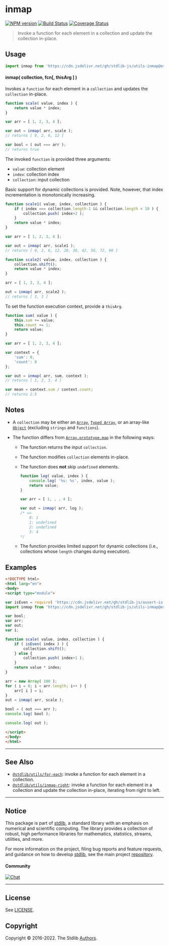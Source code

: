 <!--

@license Apache-2.0

Copyright (c) 2018 The Stdlib Authors.

Licensed under the Apache License, Version 2.0 (the "License");
you may not use this file except in compliance with the License.
You may obtain a copy of the License at

   http://www.apache.org/licenses/LICENSE-2.0

Unless required by applicable law or agreed to in writing, software
distributed under the License is distributed on an "AS IS" BASIS,
WITHOUT WARRANTIES OR CONDITIONS OF ANY KIND, either express or implied.
See the License for the specific language governing permissions and
limitations under the License.

-->

# inmap

[![NPM version][npm-image]][npm-url] [![Build Status][test-image]][test-url] [![Coverage Status][coverage-image]][coverage-url] <!-- [![dependencies][dependencies-image]][dependencies-url] -->

> Invoke a function for each element in a collection and update the collection in-place.

<!-- Section to include introductory text. Make sure to keep an empty line after the intro `section` element and another before the `/section` close. -->

<section class="intro">

</section>

<!-- /.intro -->

<!-- Package usage documentation. -->



<section class="usage">

## Usage

```javascript
import inmap from 'https://cdn.jsdelivr.net/gh/stdlib-js/utils-inmap@esm/index.mjs';
```

#### inmap( collection, fcn\[, thisArg ] )

Invokes a `function` for each element in a `collection` and updates the `collection` in-place.

```javascript
function scale( value, index ) {
    return value * index;
}

var arr = [ 1, 2, 3, 4 ];

var out = inmap( arr, scale );
// returns [ 0, 2, 6, 12 ]

var bool = ( out === arr );
// returns true
```

The invoked `function` is provided three arguments:

-   `value`: collection element
-   `index`: collection index
-   `collection`: input collection

Basic support for dynamic collections is provided. Note, however, that index incrementation is monotonically increasing.

```javascript
function scale1( value, index, collection ) {
    if ( index === collection.length-1 && collection.length < 10 ) {
        collection.push( index+2 );
    }
    return value * index;
}

var arr = [ 1, 2, 3, 4 ];

var out = inmap( arr, scale1 );
// returns [ 0, 2, 6, 12, 20, 30, 42, 56, 72, 90 ]

function scale2( value, index, collection ) {
    collection.shift();
    return value * index;
}

arr = [ 1, 2, 3, 4 ];

out = inmap( arr, scale2 );
// returns [ 3, 3 ]
```

To set the function execution context, provide a `thisArg`.

```javascript
function sum( value ) {
    this.sum += value;
    this.count += 1;
    return value;
}

var arr = [ 1, 2, 3, 4 ];

var context = {
    'sum': 0,
    'count': 0
};

var out = inmap( arr, sum, context );
// returns [ 1, 2, 3, 4 ]

var mean = context.sum / context.count;
// returns 2.5
```

</section>

<!-- /.usage -->

<!-- Package usage notes. Make sure to keep an empty line after the `section` element and another before the `/section` close. -->

<section class="notes">

## Notes

-   A `collection` may be either an [`Array`][mdn-array], [`Typed Array`][mdn-typed-array], or an array-like [`Object`][mdn-object] (excluding `strings` and `functions`).

-   The function differs from [`Array.prototype.map`][mdn-array-map] in the following ways:

    -   The function returns the input `collection`.

    -   The function modifies `collection` elements in-place.

    -   The function does **not** skip `undefined` elements.

        <!-- eslint-disable no-sparse-arrays, stdlib/doctest-marker -->

        ```javascript
        function log( value, index ) {
            console.log( '%s: %s', index, value );
            return value;
        }

        var arr = [ 1, , , 4 ];

        var out = inmap( arr, log );
        /* =>
            0: 1
            1: undefined
            2: undefined
            3: 4
        */
        ```

    -   The function provides limited support for dynamic collections (i.e., collections whose `length` changes during execution).

</section>

<!-- /.notes -->

<!-- Package usage examples. -->

<section class="examples">

## Examples

<!-- eslint no-undef: "error" -->

```html
<!DOCTYPE html>
<html lang="en">
<body>
<script type="module">

var isEven = require( 'https://cdn.jsdelivr.net/gh/stdlib-js/assert-is-even' ).isPrimitive;
import inmap from 'https://cdn.jsdelivr.net/gh/stdlib-js/utils-inmap@esm/index.mjs';

var bool;
var arr;
var out;
var i;

function scale( value, index, collection ) {
    if ( isEven( index ) ) {
        collection.shift();
    } else {
        collection.push( index+1 );
    }
    return value * index;
}

arr = new Array( 100 );
for ( i = 0; i < arr.length; i++ ) {
    arr[ i ] = i;
}
out = inmap( arr, scale );

bool = ( out === arr );
console.log( bool );

console.log( out );

</script>
</body>
</html>
```

</section>

<!-- /.examples -->

<!-- Section to include cited references. If references are included, add a horizontal rule *before* the section. Make sure to keep an empty line after the `section` element and another before the `/section` close. -->

<section class="references">

</section>

<!-- /.references -->

<!-- Section for related `stdlib` packages. Do not manually edit this section, as it is automatically populated. -->

<section class="related">

* * *

## See Also

-   <span class="package-name">[`@stdlib/utils/for-each`][@stdlib/utils/for-each]</span><span class="delimiter">: </span><span class="description">invoke a function for each element in a collection.</span>
-   <span class="package-name">[`@stdlib/utils/inmap-right`][@stdlib/utils/inmap-right]</span><span class="delimiter">: </span><span class="description">invoke a function for each element in a collection and update the collection in-place, iterating from right to left.</span>

</section>

<!-- /.related -->

<!-- Section for all links. Make sure to keep an empty line after the `section` element and another before the `/section` close. -->


<section class="main-repo" >

* * *

## Notice

This package is part of [stdlib][stdlib], a standard library with an emphasis on numerical and scientific computing. The library provides a collection of robust, high performance libraries for mathematics, statistics, streams, utilities, and more.

For more information on the project, filing bug reports and feature requests, and guidance on how to develop [stdlib][stdlib], see the main project [repository][stdlib].

#### Community

[![Chat][chat-image]][chat-url]

---

## License

See [LICENSE][stdlib-license].


## Copyright

Copyright &copy; 2016-2022. The Stdlib [Authors][stdlib-authors].

</section>

<!-- /.stdlib -->

<!-- Section for all links. Make sure to keep an empty line after the `section` element and another before the `/section` close. -->

<section class="links">

[npm-image]: http://img.shields.io/npm/v/@stdlib/utils-inmap.svg
[npm-url]: https://npmjs.org/package/@stdlib/utils-inmap

[test-image]: https://github.com/stdlib-js/utils-inmap/actions/workflows/test.yml/badge.svg?branch=main
[test-url]: https://github.com/stdlib-js/utils-inmap/actions/workflows/test.yml?query=branch:main

[coverage-image]: https://img.shields.io/codecov/c/github/stdlib-js/utils-inmap/main.svg
[coverage-url]: https://codecov.io/github/stdlib-js/utils-inmap?branch=main

<!--

[dependencies-image]: https://img.shields.io/david/stdlib-js/utils-inmap.svg
[dependencies-url]: https://david-dm.org/stdlib-js/utils-inmap/main

-->

[chat-image]: https://img.shields.io/gitter/room/stdlib-js/stdlib.svg
[chat-url]: https://gitter.im/stdlib-js/stdlib/

[stdlib]: https://github.com/stdlib-js/stdlib

[stdlib-authors]: https://github.com/stdlib-js/stdlib/graphs/contributors

[umd]: https://github.com/umdjs/umd
[es-module]: https://developer.mozilla.org/en-US/docs/Web/JavaScript/Guide/Modules

[deno-url]: https://github.com/stdlib-js/utils-inmap/tree/deno
[umd-url]: https://github.com/stdlib-js/utils-inmap/tree/umd
[esm-url]: https://github.com/stdlib-js/utils-inmap/tree/esm

[stdlib-license]: https://raw.githubusercontent.com/stdlib-js/utils-inmap/main/LICENSE

[mdn-array]: https://developer.mozilla.org/en-US/docs/Web/JavaScript/Reference/Global_Objects/Array

[mdn-typed-array]: https://developer.mozilla.org/en-US/docs/Web/JavaScript/Reference/Global_Objects/TypedArray

[mdn-object]: https://developer.mozilla.org/en-US/docs/Web/JavaScript/Reference/Global_Objects/Object

[mdn-array-map]: https://developer.mozilla.org/en-US/docs/Web/JavaScript/Reference/Global_Objects/Array/map

<!-- <related-links> -->

[@stdlib/utils/for-each]: https://github.com/stdlib-js/utils-for-each/tree/esm

[@stdlib/utils/inmap-right]: https://github.com/stdlib-js/utils-inmap-right/tree/esm

<!-- </related-links> -->

</section>

<!-- /.links -->
